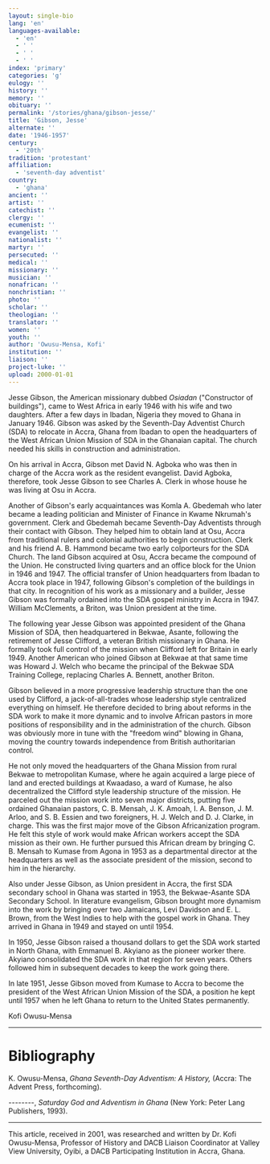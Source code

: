 ```yaml
---
layout: single-bio
lang: 'en'
languages-available:
  - 'en'
  - ' '
  - ' '
  - ' '
index: 'primary'
categories: 'g'
eulogy: ''
history: ''
memory: ''
obituary: ''
permalink: '/stories/ghana/gibson-jesse/'
title: 'Gibson, Jesse'
alternate: ''
date: '1946-1957'
century:
  - '20th'
tradition: 'protestant'
affiliation:
  - 'seventh-day adventist'
country:
  - 'ghana'
ancient: ''
artist: ''
catechist: ''
clergy: ''
ecumenist: ''
evangelist: ''
nationalist: ''
martyr: ''
persecuted: ''
medical: ''
missionary: ''
musician: ''
nonafrican: ''
nonchristian: ''
photo: ''
scholar: ''
theologian: ''
translator: ''
women: ''
youth: ''
author: 'Owusu-Mensa, Kofi'
institution: ''
liaison: ''
project-luke: ''
upload: 2000-01-01
---
```



Jesse Gibson, the American missionary dubbed *Osiadan* ("Constructor of buildings"), came to West Africa in early 1946 with his wife and two daughters.  After a few days in Ibadan, Nigeria they moved to Ghana in January 1946.  Gibson was asked by the Seventh-Day Adventist Church (SDA) to relocate in Accra, Ghana from Ibadan to open the headquarters of the West African Union Mission of SDA in the Ghanaian capital.  The church needed his skills in construction and administration.

On his arrival in Accra, Gibson met David N. Agboka who was then in charge of the Accra work as the resident evangelist.  David Agboka, therefore, took Jesse Gibson to see Charles A. Clerk in whose house he was living at Osu in Accra.

Another of Gibson's early acquaintances was Komla A. Gbedemah who later became a leading politician and Minister of Finance in Kwame Nkrumah's government.  Clerk and Gbedemah became Seventh-Day Adventists through their contact with Gibson.  They helped him to obtain land at Osu, Accra from traditional rulers and colonial authorities to begin construction. Clerk and his friend A. B. Hammond became two early colporteurs for the SDA Church.  The land Gibson acquired at Osu, Accra became the compound of the Union.  He constructed living quarters and an office block for the Union in 1946 and 1947.  The official transfer of Union headquarters from Ibadan to Accra took place in 1947, following Gibson's completion of the buildings in that city.  In recognition of his work as a missionary and a builder, Jesse Gibson was formally ordained into the SDA gospel ministry in Accra in 1947.  William McClements, a Briton, was Union president at the time.

The following year Jesse Gibson was appointed president of the Ghana Mission of SDA, then headquartered in Bekwae, Asante, following the retirement of Jesse Clifford, a veteran British missionary in Ghana.  He formally took full control of the mission when Clifford left for Britain in early 1949.  Another American who joined Gibson at Bekwae at that same time was Howard J. Welch who became the principal of the Bekwae SDA Training College, replacing Charles A. Bennett, another Briton.

Gibson believed in a more progressive leadership structure than the one used by Clifford, a jack-of-all-trades whose leadership style centralized everything on himself.  He therefore decided to bring about reforms in the SDA work to make it more dynamic and to involve African pastors in more positions of responsibility and in the administration of the church.  Gibson was obviously more in tune with the "freedom wind" blowing in Ghana, moving the country towards independence from British authoritarian control.

He not only moved the headquarters of the Ghana Mission from rural Bekwae to metropolitan Kumase, where he again acquired a large piece of land and erected buildings at Kwaadaso, a ward of Kumase, he also decentralized the Clifford style leadership structure of the mission.  He parceled out the mission work into seven major districts, putting five ordained Ghanaian pastors, C. B. Mensah, J. K. Amoah, I. A. Benson, J. M. Arloo, and S. B. Essien and two foreigners, H. J. Welch and D. J. Clarke, in charge. This was the first major move of the Gibson Africanization program.  He felt this style of work would make African workers accept the SDA mission as their own.  He further pursued this African dream by bringing C. B. Mensah to Kumase from Agona in 1953 as a departmental director at the headquarters as well as the associate president of the mission, second to him in the hierarchy.

Also under Jesse Gibson, as Union president in Accra, the first SDA secondary school in Ghana was started in 1953, the Bekwae-Asante SDA Secondary School.  In literature evangelism, Gibson brought more dynamism into the work by bringing over two Jamaicans, Levi Davidson and E. L. Brown, from the West Indies to help with the gospel work in Ghana.  They arrived in Ghana in 1949 and stayed on until 1954.

In 1950, Jesse Gibson raised a thousand dollars to get the SDA work started in North Ghana, with Emmanuel B. Akyiano as the pioneer worker there.  Akyiano consolidated the SDA work in that region for seven years.  Others followed him in subsequent decades to keep the work going there.

In late 1951, Jesse Gibson moved from Kumase to Accra to become the president of the West African Union Mission of the SDA, a position he kept until 1957 when he left Ghana to return to the United States permanently.

Kofi Owusu-Mensa

---

# Bibliography

K. Owusu-Mensa, *Ghana Seventh-Day Adventism: A History,*  (Accra: The Advent Press, forthcoming).

--------, *Saturday God and Adventism in Ghana* (New York: Peter Lang Publishers, 1993).

---

This article, received in 2001, was researched and written by Dr. Kofi Owusu-Mensa, Professor of History and DACB Liaison Coordinator at Valley View University, Oyibi, a DACB Participating Institution in Accra, Ghana.